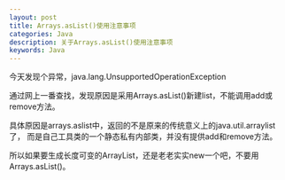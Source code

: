 ```yaml
---
layout: post
title: Arrays.asList()使用注意事项
categories: Java
description: 关于Arrays.asList()使用注意事项
keywords: Java
---
```


今天发现个异常，java.lang.UnsupportedOperationException

通过网上一番查找，发现原因是采用Arrays.asList()新建list，不能调用add或remove方法。

具体原因是arrays.aslist中，返回的不是原来的传统意义上的java.util.arraylist了，
而是自己工具类的一个静态私有内部类，并没有提供add和remove方法。

所以如果要生成长度可变的ArrayList，还是老老实实new一个吧，不要用Arrays.asList()。
